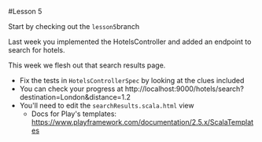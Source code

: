 #Lesson 5

Start by checking out the `lesson5`branch

Last week you implemented the HotelsController and added an endpoint to search for hotels.  

This week we flesh out that search results page.
* Fix the tests in `HotelsControllerSpec` by looking at the clues included
* You can check your progress at http://localhost:9000/hotels/search?destination=London&distance=1.2
* You'll need to edit the `searchResults.scala.html` view
    * Docs for Play's templates: https://www.playframework.com/documentation/2.5.x/ScalaTemplates
